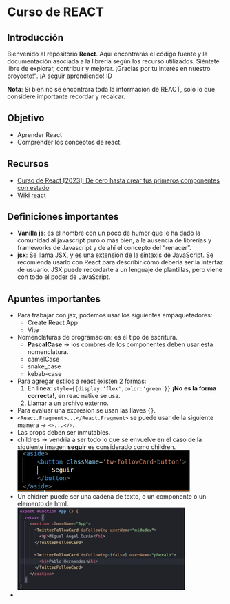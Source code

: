 # Curso de REACT
## Introducción
Bienvenido al repositorio **React**. Aquí encontrarás el código fuente y la documentación asociada a la  libreria según los recurso utilizados. Siéntete libre de explorar, contribuir y mejorar. ¡Gracias por tu interés en nuestro proyecto!".
¡A seguir aprendiendo! :D

**Nota**: Si bien no se encontrara toda la informacion de REACT, solo lo que considere importante recordar y recalcar.
## Objetivo
-   Aprender React
-   Comprender los conceptos de react. 
## Recursos
- [Curso de React [2023]: De cero hasta crear tus primeros componentes con estado](https://www.youtube.com/watch?v=7iobxzd_2wY&list=PLUofhDIg_38q4D0xNWp7FEHOTcZhjWJ29)
- [Wiki react](https://www.reactjs.wiki/)

## Definiciones importantes
- **Vanilla js**: es el nombre con un poco de humor que le ha dado la comunidad al javascript puro o más bien, a la ausencia de librerías y frameworks de Javascript y de ahí el concepto del “renacer”.
- **jsx**: Se llama JSX, y es una extensión de la sintaxis de JavaScript. Se recomienda usarlo con React para describir cómo debería ser la interfaz de usuario. JSX puede recordarte a un lenguaje de plantillas, pero viene con todo el poder de JavaScript.

## Apuntes importantes
- Para trabajar con jsx, podemos usar los siguientes empaquetadores:
  - Create React App
  - Vite
- Nomenclaturas de programacion: es el tipo de escritura.
  - **PascalCase** -> los combres de los componentes deben usar esta nomenclatura.
  - camelCase
  - snake_case
  - kebab-case
- Para agregar estilos a react existen 2 formas:
  1. En linea: `style={{display:'flex',color:'green'}}` **¡No es la forma correcta!**, en reac native se usa.
  2. Llamar a un archivo externo.
- Para evaluar una expresion se usan las llaves `{}`.
- `<React.Fragment>...</React.Fragment>` se puede usar de la siguiente manera -> `<>...</>`.
- Las props deben ser inmutables.
- childres -> vendria a  ser todo lo que se envuelve en el caso de la siguiente imagen **seguir** es considerado como children.
![Children dentro de HTML](./Proyectos/00-hola-mundo/src/assets/img/childrenHTML.png)
- Un chidren puede ser una cadena de texto, o un componente o un elemento de html.
![Children dentro del llamado de un comonente](./Proyectos/00-hola-mundo/src/assets/img/chidren.png)
- 